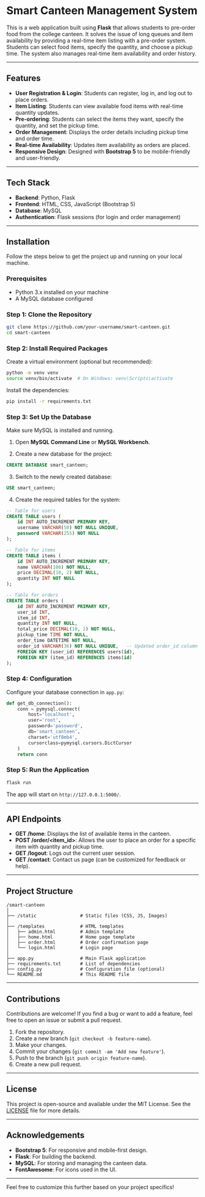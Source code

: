 # Smart Canteen Management System

This is a web application built using **Flask** that allows students to pre-order food from the college canteen. It solves the issue of long queues and item availability by providing a real-time item listing with a pre-order system. Students can select food items, specify the quantity, and choose a pickup time. The system also manages real-time item availability and order history.

---

## Features

- **User Registration & Login**: Students can register, log in, and log out to place orders.
- **Item Listing**: Students can view available food items with real-time quantity updates.
- **Pre-ordering**: Students can select the items they want, specify the quantity, and set the pickup time.
- **Order Management**: Displays the order details including pickup time and order time.
- **Real-time Availability**: Updates item availability as orders are placed.
- **Responsive Design**: Designed with **Bootstrap 5** to be mobile-friendly and user-friendly.

---

## Tech Stack

- **Backend**: Python, Flask
- **Frontend**: HTML, CSS, JavaScript (Bootstrap 5)
- **Database**: MySQL
- **Authentication**: Flask sessions (for login and order management)

---

## Installation

Follow the steps below to get the project up and running on your local machine.

### Prerequisites

- Python 3.x installed on your machine
- A MySQL database configured

### Step 1: Clone the Repository

```bash
git clone https://github.com/your-username/smart-canteen.git
cd smart-canteen
```

### Step 2: Install Required Packages

Create a virtual environment (optional but recommended):

```bash
python -m venv venv
source venv/bin/activate  # On Windows: venv\Scripts\activate
```

Install the dependencies:

```bash
pip install -r requirements.txt
```

### Step 3: Set Up the Database

Make sure MySQL is installed and running.

1. Open **MySQL Command Line** or **MySQL Workbench**.

2. Create a new database for the project:

```sql
CREATE DATABASE smart_canteen;
```

3. Switch to the newly created database:

```sql
USE smart_canteen;
```

4. Create the required tables for the system:

```sql
-- Table for users
CREATE TABLE users (
    id INT AUTO_INCREMENT PRIMARY KEY,
    username VARCHAR(50) NOT NULL UNIQUE,
    password VARCHAR(255) NOT NULL
);

-- Table for items
CREATE TABLE items (
    id INT AUTO_INCREMENT PRIMARY KEY,
    name VARCHAR(100) NOT NULL,
    price DECIMAL(10, 2) NOT NULL,
    quantity INT NOT NULL
);

-- Table for orders
CREATE TABLE orders (
    id INT AUTO_INCREMENT PRIMARY KEY,
    user_id INT,
    item_id INT,
    quantity INT NOT NULL,
    total_price DECIMAL(10, 2) NOT NULL,
    pickup_time TIME NOT NULL,
    order_time DATETIME NOT NULL,
    order_id VARCHAR(36) NOT NULL UNIQUE,   -- Updated order_id column
    FOREIGN KEY (user_id) REFERENCES users(id),
    FOREIGN KEY (item_id) REFERENCES items(id)
);
```

### Step 4: Configuration

Configure your database connection in `app.py`:

```python
def get_db_connection():
    conn = pymysql.connect(
        host='localhost',
        user='root',
        password='password',
        db='smart_canteen',
        charset='utf8mb4',
        cursorclass=pymysql.cursors.DictCursor
    )
    return conn
```

### Step 5: Run the Application

```bash
flask run
```

The app will start on `http://127.0.0.1:5000/`.

---

## API Endpoints

- **GET /home**: Displays the list of available items in the canteen.
- **POST /order/<item_id>**: Allows the user to place an order for a specific item with quantity and pickup time.
- **GET /logout**: Logs out the current user session.
- **GET /contact**: Contact us page (can be customized for feedback or help).

---

## Project Structure

```
/smart-canteen
│
├── /static                # Static files (CSS, JS, Images)
│
├── /templates             # HTML templates
│   ├── admin.html         # Admin template
│   ├── home.html          # Home page template
│   ├── order.html         # Order confirmation page
│   └── login.html         # Login page
│
├── app.py                 # Main Flask application
├── requirements.txt       # List of dependencies
├── config.py              # Configuration file (optional)
└── README.md              # This README file
```

---

## Contributions

Contributions are welcome! If you find a bug or want to add a feature, feel free to open an issue or submit a pull request.

1. Fork the repository.
2. Create a new branch (`git checkout -b feature-name`).
3. Make your changes.
4. Commit your changes (`git commit -am 'Add new feature'`).
5. Push to the branch (`git push origin feature-name`).
6. Create a new pull request.

---

## License

This project is open-source and available under the MIT License. See the [LICENSE](LICENSE) file for more details.

---

## Acknowledgements

- **Bootstrap 5**: For responsive and mobile-first design.
- **Flask**: For building the backend.
- **MySQL**: For storing and managing the canteen data.
- **FontAwesome**: For icons used in the UI.

---

Feel free to customize this further based on your project specifics!
